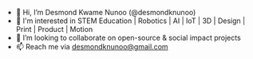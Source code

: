 - 👋 Hi, I’m Desmond Kwame Nunoo (@desmondknunoo)
- 👀 I'm interested in STEM Education | Robotics | AI | IoT | 3D | Design | Print | Product | Motion
- 💞️ I’m looking to collaborate on open-source & social impact projects
- 📫 Reach me via desmondknunoo@gmail.com

